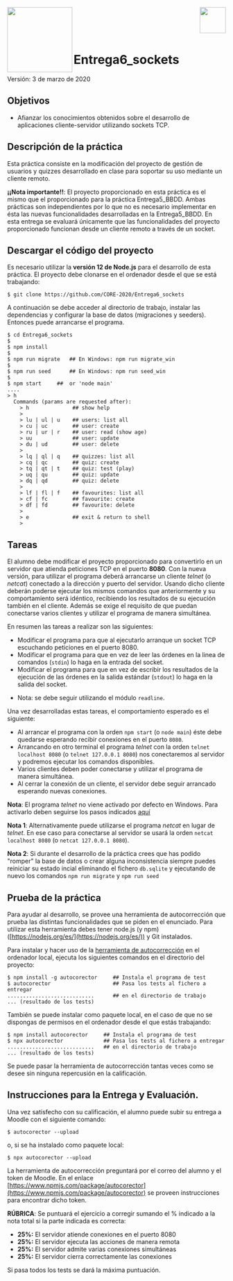 
<img  align="left" width="150" style="float: left;" src="https://www.upm.es/sfs/Rectorado/Gabinete%20del%20Rector/Logos/UPM/CEI/LOGOTIPO%20leyenda%20color%20JPG%20p.png">
<img  align="right" width="60" style="float: right;" src="http://www.dit.upm.es/figures/logos/ditupm-big.gif">

<br/><br/><br/>

# Entrega6_sockets

Versión: 3 de marzo de 2020

## Objetivos
 * Afianzar los conocimientos obtenidos sobre el desarrollo de aplicaciones cliente-servidor utilizando sockets TCP.

## Descripción de la práctica

Esta práctica consiste en la modificación del proyecto de gestión de usuarios y quizzes desarrollado en clase para soportar su uso mediante un cliente remoto. 

**¡¡Nota importante!!**: El proyecto proporcionado en esta práctica es el mismo que el proporcionado para la práctica Entrega5_BBDD. Ambas prácticas son independientes por lo que no es necesario implementar en ésta las nuevas funcionalidades desarrolladas en la Entrega5_BBDD. En esta entrega se evaluará únicamente que las funcionalidades del proyecto proporcionado funcionan desde un cliente remoto a través de un socket.

## Descargar el código del proyecto

Es necesario utilizar la **versión 12 de Node.js** para el desarrollo de esta práctica. El proyecto debe clonarse en el ordenador desde el que se está trabajando: 

```
$ git clone https://github.com/CORE-2020/Entrega6_sockets
```
A continuación se debe acceder al directorio de trabajo, instalar las dependencias y configurar la base de datos (migraciones y seeders). Entonces puede arrancarse el programa.

```
$ cd Entrega6_sockets
$
$ npm install
$
$ npm run migrate   ## En Windows: npm run migrate_win
$
$ npm run seed      ## En Windows: npm run seed_win
$
$ npm start     ##  or 'node main'
....
> h
  Commands (params are requested after):
    > h              ## show help
    >
    > lu | ul | u    ## users: list all
    > cu | uc        ## user: create
    > ru | ur | r    ## user: read (show age)
    > uu             ## user: update
    > du | ud        ## user: delete
    >
    > lq | ql | q    ## quizzes: list all
    > cq | qc        ## quiz: create
    > tq | qt | t    ## quiz: test (play)
    > uq | qu        ## quiz: update
    > dq | qd        ## quiz: delete
    >
    > lf | fl | f    ## favourites: list all
    > cf | fc        ## favourite: create
    > df | fd        ## favourite: delete
    >
    > e              ## exit & return to shell
    > 
```

## Tareas

El alumno debe modificar el proyecto proporcionado para convertirlo en un servidor que atienda peticiones TCP en el puerto **8080**. Con la nueva versión, para utilizar el programa deberá arrancarse un cliente *telnet* (o *netcat*) conectado a la dirección y puerto del servidor. Usando dicho cliente deberán poderse ejecutar los mismos comandos que anteriormente y su comportamiento será idéntico, recibiendo los resultados de su ejecución también en el cliente. Además se exige el requisito de que puedan conectarse varios clientes y utilizar el programa de manera simultánea.

En resumen las tareas a realizar son las siguientes: 

- Modificar el programa para que al ejecutarlo arranque un socket TCP escuchando peticiones en el puerto 8080.
- Modificar el programa para que en vez de leer las órdenes en la linea de comandos (``stdin``) lo haga en la entrada del socket.
- Modificar el programa para que en vez de escribir los resultados de la ejecución de las órdenes en la salida estándar (``stdout``) lo haga en la salida del socket.

* Nota: se debe seguir utilizando el módulo ``readline``.

Una vez desarrolladas estas tareas, el comportamiento esperado es el siguiente: 

- Al arrancar el programa con la orden ``npm start`` (o ``node main``) éste debe quedarse esperando recibir conexiones en el puerto ``8080``.
- Arrancando en otro terminal el programa *telnet* con la orden ``telnet localhost 8080`` (o ``telnet 127.0.0.1 8080``) nos conectaremos al servidor y podremos ejecutar los comandos disponibles.
- Varios clientes deben poder conectarse y utilizar el programa de manera simultánea.
- Al cerrar la conexión de un cliente, el servidor debe seguir arrancado esperando nuevas conexiones.

**Nota**: El programa *telnet* no viene activado por defecto en Windows. Para activarlo deben seguirse los pasos indicados [aquí](https://www.technipages.com/windows-10-enable-telnet)

**Nota 1**: Alternativamente puede utilizarse el programa *netcat* en lugar de *telnet*. En ese caso para conectarse al servidor se usará la orden ``netcat localhost 8080`` (o ``netcat 127.0.0.1 8080``).

**Nota 2**: Si durante el desarrollo de la práctica crees que has podido "romper" la base de datos o crear alguna inconsistencia siempre puedes reiniciar su estado incial eliminando el fichero ``db.sqlite`` y ejecutando de nuevo los comandos ``npm run migrate`` y ``npm run seed``

## Prueba de la práctica 

Para ayudar al desarrollo, se provee una herramienta de autocorrección que prueba las distintas funcionalidades que se piden en el enunciado. Para utilizar esta herramienta debes tener node.js (y npm) ([https://nodejs.org/es/](https://nodejs.org/es/)) y Git instalados. 

Para instalar y hacer uso de la [herramienta de autocorrección](https://www.npmjs.com/package/autocorector) en el ordenador local, ejecuta los siguientes comandos en el directorio del proyecto:

```
$ npm install -g autocorector     ## Instala el programa de test
$ autocorector                    ## Pasa los tests al fichero a entregar
............................      ## en el directorio de trabajo
... (resultado de los tests)
```
También se puede instalar como paquete local, en el caso de que no se dispongas de permisos en el ordenador desde el que estás trabajando:
```
$ npm install autocorector     ## Instala el programa de test
$ npx autocorector             ## Pasa los tests al fichero a entregar
............................   ## en el directorio de trabajo
... (resultado de los tests)
```

Se puede pasar la herramienta de autocorrección tantas veces como se desee sin ninguna repercusión en la calificación.

## Instrucciones para la Entrega y Evaluación.

Una vez satisfecho con su calificación, el alumno puede subir su entrega a Moodle con el siguiente comando:
```
$ autocorector --upload
```
o, si se ha instalado como paquete local:
```
$ npx autocorector --upload
```

La herramienta de autocorrección preguntará por el correo del alumno y el token de Moodle. En el enlace [https://www.npmjs.com/package/autocorector](https://www.npmjs.com/package/autocorector) se proveen instrucciones para encontrar dicho token.

**RÚBRICA**: Se puntuará el ejercicio a corregir sumando el % indicado a la nota total si la parte indicada es correcta:

-  **25%:** El servidor atiende conexiones en el puerto 8080
-  **25%:** El servidor ejecuta las acciones de manera remota
-  **25%:** El servidor admite varias conexiones simultáneas
-  **25%:** El servidor cierra correctamente las conexiones

Si pasa todos los tests se dará la máxima puntuación.
